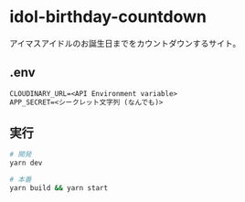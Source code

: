 # idol-birthday-countdown

アイマスアイドルのお誕生日までをカウントダウンするサイト。

## .env

```txt
CLOUDINARY_URL=<API Environment variable>
APP_SECRET=<シークレット文字列 (なんでも)>
```

## 実行

```sh
# 開発
yarn dev

# 本番
yarn build && yarn start
```
